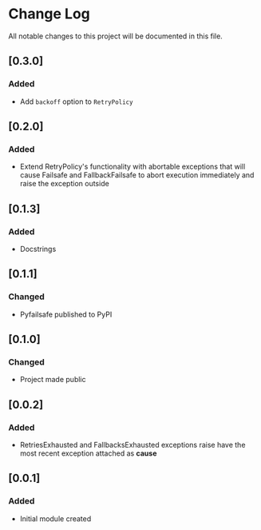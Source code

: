 # Change Log
All notable changes to this project will be documented in this file.

## [0.3.0]
### Added
- Add `backoff` option to `RetryPolicy`

## [0.2.0]
### Added
- Extend RetryPolicy's functionality with abortable exceptions that will cause Failsafe and FallbackFailsafe to abort execution immediately and raise the exception outside

## [0.1.3]
### Added
- Docstrings

## [0.1.1]
### Changed
- Pyfailsafe published to PyPI

## [0.1.0]
### Changed
- Project made public

## [0.0.2]
### Added
- RetriesExhausted and FallbacksExhausted exceptions raise have the most recent exception attached as __cause__

## [0.0.1]
### Added
- Initial module created
